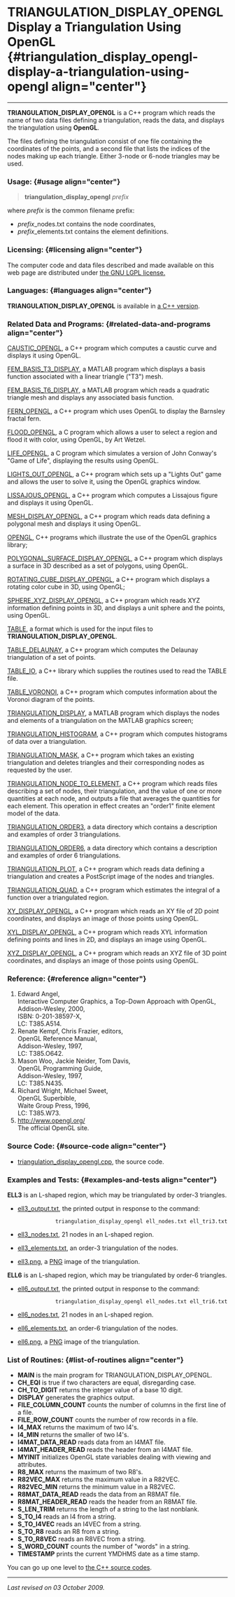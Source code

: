TRIANGULATION\_DISPLAY\_OPENGL\
Display a Triangulation Using OpenGL {#triangulation_display_opengl-display-a-triangulation-using-opengl align="center"}
====================================

------------------------------------------------------------------------

**TRIANGULATION\_DISPLAY\_OPENGL** is a C++ program which reads the name
of two data files defining a triangulation, reads the data, and displays
the triangulation using **OpenGL**.

The files defining the triangulation consist of one file containing the
coordinates of the points, and a second file that lists the indices of
the nodes making up each triangle. Either 3-node or 6-node triangles may
be used.

### Usage: {#usage align="center"}

> **triangulation\_display\_opengl** *prefix*

where *prefix* is the common filename prefix:

-   *prefix*\_nodes.txt contains the node coordinates,
-   *prefix*\_elements.txt contains the element definitions.

### Licensing: {#licensing align="center"}

The computer code and data files described and made available on this
web page are distributed under [the GNU LGPL
license.](../../txt/gnu_lgpl.txt)

### Languages: {#languages align="center"}

**TRIANGULATION\_DISPLAY\_OPENGL** is available in [a C++
version](../../cpp_src/triangulation_display_opengl/triangulation_display_opengl.html).

### Related Data and Programs: {#related-data-and-programs align="center"}

[CAUSTIC\_OPENGL](../../cpp_src/caustic_opengl/caustic_opengl.html), a
C++ program which computes a caustic curve and displays it using OpenGL.

[FEM\_BASIS\_T3\_DISPLAY](../../m_src/fem_basis_t3_display/fem_basis_t3_display.html),
a MATLAB program which displays a basis function associated with a
linear triangle ("T3") mesh.

[FEM\_BASIS\_T6\_DISPLAY](../../m_src/fem_basis_t6_display/fem_basis_t6_display.html),
a MATLAB program which reads a quadratic triangle mesh and displays any
associated basis function.

[FERN\_OPENGL](../../cpp_src/fern_opengl/fern_opengl.html), a C++
program which uses OpenGL to display the Barnsley fractal fern.

[FLOOD\_OPENGL](../../c_src/flood_opengl/flood_opengl.html), a C program
which allows a user to select a region and flood it with color, using
OpenGL, by Art Wetzel.

[LIFE\_OPENGL](../../c_src/life_opengl/life_opengl.html), a C program
which simulates a version of John Conway's "Game of Life", displaying
the results using OpenGL.

[LIGHTS\_OUT\_OPENGL](../../cpp_src/lights_out_opengl/lights_out_opengl.html),
a C++ program which sets up a "Lights Out" game and allows the user to
solve it, using the OpenGL graphics window.

[LISSAJOUS\_OPENGL](../../cpp_src/lissajous_opengl/lissajous_opengl.html),
a C++ program which computes a Lissajous figure and displays it using
OpenGL.

[MESH\_DISPLAY\_OPENGL](../../cpp_src/mesh_display_opengl/mesh_display_opengl.html),
a C++ program which reads data defining a polygonal mesh and displays it
using OpenGL.

[OPENGL](../../cpp_src/opengl/opengl.html), C++ programs which
illustrate the use of the OpenGL graphics library;

[POLYGONAL\_SURFACE\_DISPLAY\_OPENGL](../../cpp_src/polygonal_surface_display_opengl/polygonal_surface_display_opengl.html),
a C++ program which displays a surface in 3D described as a set of
polygons, using OpenGL.

[ROTATING\_CUBE\_DISPLAY\_OPENGL](../../cpp_src/rotating_cube_display_opengl/rotating_cube_display_opengl.html),
a C++ program which displays a rotating color cube in 3D, using OpenGL;

[SPHERE\_XYZ\_DISPLAY\_OPENGL](../../cpp_src/sphere_xyz_display_opengl/sphere_xyz_display_opengl.html),
a C++ program which reads XYZ information defining points in 3D, and
displays a unit sphere and the points, using OpenGL.

[TABLE](../../data/table/table.html), a format which is used for the
input files to **TRIANGULATION\_DISPLAY\_OPENGL**.

[TABLE\_DELAUNAY](../../cpp_src/table_delaunay/table_delaunay.html), a
C++ program which computes the Delaunay triangulation of a set of
points.

[TABLE\_IO](../../cpp_src/table_io/table_io.html), a C++ library which
supplies the routines used to read the TABLE file.

[TABLE\_VORONOI](../../cpp_src/table_voronoi/table_voronoi.html), a C++
program which computes information about the Voronoi diagram of the
points.

[TRIANGULATION\_DISPLAY](../../m_src/triangulation_display/triangulation_display.html),
a MATLAB program which displays the nodes and elements of a
triangulation on the MATLAB graphics screen;

[TRIANGULATION\_HISTOGRAM](../../cpp_src/triangulation_histogram/triangulation_histogram.html),
a C++ program which computes histograms of data over a triangulation.

[TRIANGULATION\_MASK](../../cpp_src/triangulation_mask/triangulation_mask.html),
a C++ program which takes an existing triangulation and deletes
triangles and their corresponding nodes as requested by the user.

[TRIANGULATION\_NODE\_TO\_ELEMENT](../../cpp_src/triangulation_node_to_element/triangulation_node_to_element.html),
a C++ program which reads files describing a set of nodes, their
triangulation, and the value of one or more quantities at each node, and
outputs a file that averages the quantities for each element. This
operation in effect creates an "order1" finite element model of the
data.

[TRIANGULATION\_ORDER3](../../data/triangulation_order3/triangulation_order3.html),
a data directory which contains a description and examples of order 3
triangulations.

[TRIANGULATION\_ORDER6](../../data/triangulation_order6/triangulation_order6.html),
a data directory which contains a description and examples of order 6
triangulations.

[TRIANGULATION\_PLOT](../../cpp_src/triangulation_plot/triangulation_plot.html),
a C++ program which reads data defining a triangulation and creates a
PostScript image of the nodes and triangles.

[TRIANGULATION\_QUAD](../../cpp_src/triangulation_quad/triangulation_quad.html),
a C++ program which estimates the integral of a function over a
triangulated region.

[XY\_DISPLAY\_OPENGL](../../cpp_src/xy_display_opengl/xy_display_opengl.html),
a C++ program which reads an XY file of 2D point coordinates, and
displays an image of those points using OpenGL.

[XYL\_DISPLAY\_OPENGL](../../cpp_src/xyl_display_opengl/xyl_display_opengl.html),
a C++ program which reads XYL information defining points and lines in
2D, and displays an image using OpenGL.

[XYZ\_DISPLAY\_OPENGL](../../cpp_src/xyz_display_opengl/xyz_display_opengl.html),
a C++ program which reads an XYZ file of 3D point coordinates, and
displays an image of those points using OpenGL.

### Reference: {#reference align="center"}

1.  Edward Angel,\
    Interactive Computer Graphics, a Top-Down Approach with OpenGL,\
    Addison-Wesley, 2000,\
    ISBN: 0-201-38597-X,\
    LC: T385.A514.
2.  Renate Kempf, Chris Frazier, editors,\
    OpenGL Reference Manual,\
    Addison-Wesley, 1997,\
    LC: T385.O642.
3.  Mason Woo, Jackie Neider, Tom Davis,\
    OpenGL Programming Guide,\
    Addison-Wesley, 1997,\
    LC: T385.N435.
4.  Richard Wright, Michael Sweet,\
    OpenGL Superbible,\
    Waite Group Press, 1996,\
    LC: T385.W73.
5.  <http://www.opengl.org/>\
    The official OpenGL site.

### Source Code: {#source-code align="center"}

-   [triangulation\_display\_opengl.cpp](triangulation_display_opengl.cpp),
    the source code.

### Examples and Tests: {#examples-and-tests align="center"}

**ELL3** is an L-shaped region, which may be triangulated by order-3
triangles.

-   [ell3\_output.txt](ell3_output.txt), the printed output in response
    to the command:

                    triangulation_display_opengl ell_nodes.txt ell_tri3.txt

-   [ell3\_nodes.txt](ell3_nodes.txt), 21 nodes in an L-shaped region.
-   [ell3\_elements.txt](ell3_elements.txt), an order-3 triangulation of
    the nodes.
-   [ell3.png](ell3.png), a [PNG](../../data/png/png.html) image of the
    triangulation.

**ELL6** is an L-shaped region, which may be triangulated by order-6
triangles.

-   [ell6\_output.txt](ell6_output.txt), the printed output in response
    to the command:

                    triangulation_display_opengl ell_nodes.txt ell_tri6.txt

-   [ell6\_nodes.txt](ell6_nodes.txt), 21 nodes in an L-shaped region.
-   [ell6\_elements.txt](ell6_elements.txt), an order-6 triangulation of
    the nodes.
-   [ell6.png](ell6.png), a [PNG](../../data/png/png.html) image of the
    triangulation.

### List of Routines: {#list-of-routines align="center"}

-   **MAIN** is the main program for TRIANGULATION\_DISPLAY\_OPENGL.
-   **CH\_EQI** is true if two characters are equal, disregarding case.
-   **CH\_TO\_DIGIT** returns the integer value of a base 10 digit.
-   **DISPLAY** generates the graphics output.
-   **FILE\_COLUMN\_COUNT** counts the number of columns in the first
    line of a file.
-   **FILE\_ROW\_COUNT** counts the number of row records in a file.
-   **I4\_MAX** returns the maximum of two I4's.
-   **I4\_MIN** returns the smaller of two I4's.
-   **I4MAT\_DATA\_READ** reads data from an I4MAT file.
-   **I4MAT\_HEADER\_READ** reads the header from an I4MAT file.
-   **MYINIT** initializes OpenGL state variables dealing with viewing
    and attributes.
-   **R8\_MAX** returns the maximum of two R8's.
-   **R82VEC\_MAX** returns the maximum value in a R82VEC.
-   **R82VEC\_MIN** returns the minimum value in a R82VEC.
-   **R8MAT\_DATA\_READ** reads the data from an R8MAT file.
-   **R8MAT\_HEADER\_READ** reads the header from an R8MAT file.
-   **S\_LEN\_TRIM** returns the length of a string to the last
    nonblank.
-   **S\_TO\_I4** reads an I4 from a string.
-   **S\_TO\_I4VEC** reads an I4VEC from a string.
-   **S\_TO\_R8** reads an R8 from a string.
-   **S\_TO\_R8VEC** reads an R8VEC from a string.
-   **S\_WORD\_COUNT** counts the number of "words" in a string.
-   **TIMESTAMP** prints the current YMDHMS date as a time stamp.

You can go up one level to [the C++ source codes](../cpp_src.html).

------------------------------------------------------------------------

*Last revised on 03 October 2009.*
